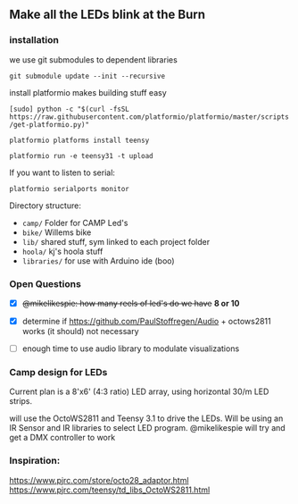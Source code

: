 ## Make all the LEDs blink at the Burn

### installation
we use git submodules to dependent libraries

`git submodule update --init --recursive` 

install platformio makes building stuff easy

`[sudo] python -c "$(curl -fsSL https://raw.githubusercontent.com/platformio/platformio/master/scripts/get-platformio.py)"`

`platformio platforms install teensy`

`platformio run -e teensy31 -t upload`

If you want to listen to serial: 

`platformio serialports monitor`

Directory structure:
* `camp/` Folder for CAMP Led's
* `bike/` Willems bike
* `lib/` shared stuff, sym linked to each project folder
* `hoola/` kj's hoola stuff
* `libraries/` for use with Arduino ide (boo)


### Open Questions

- [x] ~~@mikelikespie: how many reels of led's do we have~~ **8 or 10**
- [x] determine if https://github.com/PaulStoffregen/Audio + octows2811 works (it should) not necessary
- [ ] enough time to use audio library to modulate visualizations


### Camp design for LEDs

Current plan is a 8'x6' (4:3 ratio) LED array, using horizontal 30/m LED strips.

will use the OctoWS2811 and Teensy 3.1 to drive the LEDs.  Will be using an IR Sensor and IR libraries to select LED program.  @mikelikespie will try and get a DMX controller to work

### Inspiration:
https://www.pjrc.com/store/octo28_adaptor.html
https://www.pjrc.com/teensy/td_libs_OctoWS2811.html
